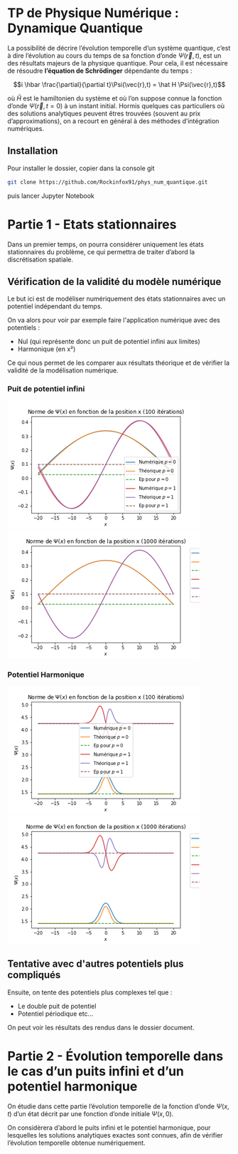 # TP de Physique Numérique : Dynamique Quantique

La possibilité de décrire l’évolution temporelle d’un système quantique, c’est à dire l’évolution au cours du temps de sa fonction d’onde $\Psi(\vec{r}, t)$, est un des résultats majeurs de la physique quantique. Pour cela, il est nécessaire de résoudre **l’équation de Schrödinger** dépendante du temps :

$$i \hbar \frac{\partial}{\partial t}\Psi(\vec{r},t) = \hat H \Psi(\vec{r},t)$$

où $\hat{H}$ est le hamiltonien du système et où l’on suppose connue la fonction d’onde $\Psi(\vec{r}, t =0)$ à un instant initial. Hormis quelques cas particuliers où des solutions analytiques peuvent êtres trouvées (souvent au prix d’approximations), on a recourt en général à des méthodes d’intégration numériques.

## Installation 

Pour installer le dossier, copier dans la console git 
```sh
git clone https://github.com/Rockinfox91/phys_num_quantique.git
```

puis lancer Jupyter Notebook

# Partie 1 - Etats stationnaires

Dans un premier temps, on pourra considérer uniquement les états stationnaires du problème, ce qui permettra de traiter d’abord la discrétisation spatiale.

## Vérification de la validité du modèle numérique

Le but ici est de modéliser numériquement des états stationnaires avec un potentiel indépendant du temps.

On va alors pour voir par exemple faire l'application numérique avec des potentiels : 

- Nul (qui représente donc un puit de potentiel infini aux limites)
- Harmonique (en x²)

Ce qui nous permet de les comparer aux résultats théorique et de vérifier la validité de la modélisation numérique.

### Puit de potentiel infini

![](/docs/statio/psi_fonction_de_x_puit_infini_n100.png?raw=true)
![](/docs/statio/psi_fonction_de_x_puit_infini_n1000.png?raw=true)

### Potentiel Harmonique

![](/docs/statio/psi_fonction_de_x_harmonique_n100.png?raw=true)
![](/docs/statio/psi_fonction_de_x_harmonique_n1000.png?raw=true)

## Tentative avec d'autres potentiels plus compliqués

Ensuite, on tente des potentiels plus complexes tel que :

- Le double puit de potentiel
- Potentiel périodique
etc...

On peut voir les résultats des rendus dans le dossier document.

# Partie 2 - Évolution temporelle dans le cas d’un puits infini et d’un potentiel harmonique

On étudie dans cette partie l’évolution temporelle de la fonction d’onde $\Psi(x, t)$ d’un état décrit par une fonction d’onde initiale $\Psi(x, 0)$.

On considèrera d’abord le puits infini et le potentiel harmonique, pour lesquelles les solutions analytiques exactes sont connues, afin de vérifier l’évolution temporelle obtenue numériquement.

